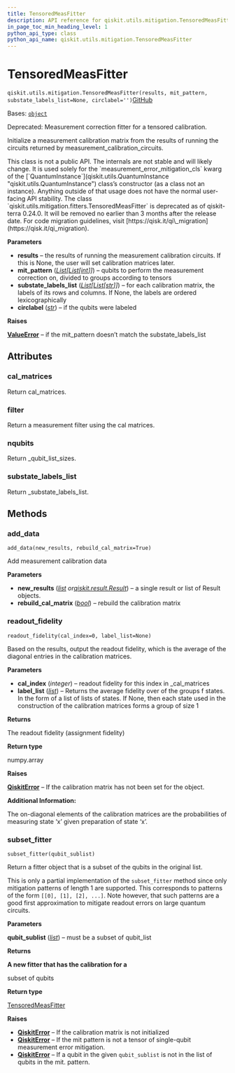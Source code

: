 ```yaml
---
title: TensoredMeasFitter
description: API reference for qiskit.utils.mitigation.TensoredMeasFitter
in_page_toc_min_heading_level: 1
python_api_type: class
python_api_name: qiskit.utils.mitigation.TensoredMeasFitter
---
```


# TensoredMeasFitter

<span id="qiskit.utils.mitigation.TensoredMeasFitter" />

`qiskit.utils.mitigation.TensoredMeasFitter(results, mit_pattern, substate_labels_list=None, circlabel='')`[GitHub](https://github.com/qiskit/qiskit/tree/stable/0.25/qiskit/utils/mitigation/fitters.py "view source code")

Bases: [`object`](https://docs.python.org/3/library/functions.html#object "(in Python v3.12)")

Deprecated: Measurement correction fitter for a tensored calibration.

Initialize a measurement calibration matrix from the results of running the circuits returned by measurement\_calibration\_circuits.

<Admonition title="Warning" type="caution">
  This class is not a public API. The internals are not stable and will likely change. It is used solely for the `measurement_error_mitigation_cls` kwarg of the [`QuantumInstance`](qiskit.utils.QuantumInstance "qiskit.utils.QuantumInstance") class’s constructor (as a class not an instance). Anything outside of that usage does not have the normal user-facing API stability.
</Admonition>

<Admonition title="Deprecated since version 0.24.0" type="danger">
  The class `qiskit.utils.mitigation.fitters.TensoredMeasFitter` is deprecated as of qiskit-terra 0.24.0. It will be removed no earlier than 3 months after the release date. For code migration guidelines, visit [https://qisk.it/qi\_migration](https://qisk.it/qi_migration).
</Admonition>

**Parameters**

*   **results** – the results of running the measurement calibration circuits. If this is None, the user will set calibration matrices later.
*   **mit\_pattern** ([*List*](https://docs.python.org/3/library/typing.html#typing.List "(in Python v3.12)")*\[*[*List*](https://docs.python.org/3/library/typing.html#typing.List "(in Python v3.12)")*\[*[*int*](https://docs.python.org/3/library/functions.html#int "(in Python v3.12)")*]]*) – qubits to perform the measurement correction on, divided to groups according to tensors
*   **substate\_labels\_list** ([*List*](https://docs.python.org/3/library/typing.html#typing.List "(in Python v3.12)")*\[*[*List*](https://docs.python.org/3/library/typing.html#typing.List "(in Python v3.12)")*\[*[*str*](https://docs.python.org/3/library/stdtypes.html#str "(in Python v3.12)")*]]*) – for each calibration matrix, the labels of its rows and columns. If None, the labels are ordered lexicographically
*   **circlabel** ([*str*](https://docs.python.org/3/library/stdtypes.html#str "(in Python v3.12)")) – if the qubits were labeled

**Raises**

[**ValueError**](https://docs.python.org/3/library/exceptions.html#ValueError "(in Python v3.12)") – if the mit\_pattern doesn’t match the substate\_labels\_list

## Attributes

<span id="qiskit.utils.mitigation.TensoredMeasFitter.cal_matrices" />

### cal\_matrices

Return cal\_matrices.

<span id="qiskit.utils.mitigation.TensoredMeasFitter.filter" />

### filter

Return a measurement filter using the cal matrices.

<span id="qiskit.utils.mitigation.TensoredMeasFitter.nqubits" />

### nqubits

Return \_qubit\_list\_sizes.

<span id="qiskit.utils.mitigation.TensoredMeasFitter.substate_labels_list" />

### substate\_labels\_list

Return \_substate\_labels\_list.

## Methods

### add\_data

<span id="qiskit.utils.mitigation.TensoredMeasFitter.add_data" />

`add_data(new_results, rebuild_cal_matrix=True)`

Add measurement calibration data

**Parameters**

*   **new\_results** ([*list*](https://docs.python.org/3/library/stdtypes.html#list "(in Python v3.12)")  *or*[*qiskit.result.Result*](qiskit.result.Result "qiskit.result.Result")) – a single result or list of Result objects.
*   **rebuild\_cal\_matrix** ([*bool*](https://docs.python.org/3/library/functions.html#bool "(in Python v3.12)")) – rebuild the calibration matrix

### readout\_fidelity

<span id="qiskit.utils.mitigation.TensoredMeasFitter.readout_fidelity" />

`readout_fidelity(cal_index=0, label_list=None)`

Based on the results, output the readout fidelity, which is the average of the diagonal entries in the calibration matrices.

**Parameters**

*   **cal\_index** (*integer*) – readout fidelity for this index in \_cal\_matrices
*   **label\_list** ([*list*](https://docs.python.org/3/library/stdtypes.html#list "(in Python v3.12)")) – Returns the average fidelity over of the groups f states. In the form of a list of lists of states. If None, then each state used in the construction of the calibration matrices forms a group of size 1

**Returns**

The readout fidelity (assignment fidelity)

**Return type**

numpy.array

**Raises**

[**QiskitError**](exceptions#qiskit.exceptions.QiskitError "qiskit.exceptions.QiskitError") – If the calibration matrix has not been set for the object.

**Additional Information:**

The on-diagonal elements of the calibration matrices are the probabilities of measuring state ‘x’ given preparation of state ‘x’.

### subset\_fitter

<span id="qiskit.utils.mitigation.TensoredMeasFitter.subset_fitter" />

`subset_fitter(qubit_sublist)`

Return a fitter object that is a subset of the qubits in the original list.

This is only a partial implementation of the `subset_fitter` method since only mitigation patterns of length 1 are supported. This corresponds to patterns of the form `[[0], [1], [2], ...]`. Note however, that such patterns are a good first approximation to mitigate readout errors on large quantum circuits.

**Parameters**

**qubit\_sublist** ([*list*](https://docs.python.org/3/library/stdtypes.html#list "(in Python v3.12)")) – must be a subset of qubit\_list

**Returns**

**A new fitter that has the calibration for a**

subset of qubits

**Return type**

[TensoredMeasFitter](#qiskit.utils.mitigation.TensoredMeasFitter "qiskit.utils.mitigation.TensoredMeasFitter")

**Raises**

*   [**QiskitError**](exceptions#qiskit.exceptions.QiskitError "qiskit.exceptions.QiskitError") – If the calibration matrix is not initialized
*   [**QiskitError**](exceptions#qiskit.exceptions.QiskitError "qiskit.exceptions.QiskitError") – If the mit pattern is not a tensor of single-qubit measurement error mitigation.
*   [**QiskitError**](exceptions#qiskit.exceptions.QiskitError "qiskit.exceptions.QiskitError") – If a qubit in the given `qubit_sublist` is not in the list of qubits in the mit. pattern.

